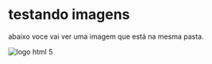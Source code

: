 <!DOCTYVE HTML> 
<html lang="pt-br">
 <head>
  <meta charset ="UTF-8">
   <meta name=viewport" content=width=device-width, initial-scale=1.0">
   <title>Test</title>
  </head>
  <body>
    <h1> testando imagens  </h1>
    <p>abaixo voce vai ver uma imagem que está na mesma pasta.</p>
 <img src "logo-html-full.png" alt="logo html 5">   
  </body>
</html>
